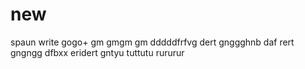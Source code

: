 # new
spaun
write
gogo+
gm
gmgm
gm
dddddfrfvg
dert
gnggghnb
daf
rert
gngngg
dfbxx 
eridert
gntyu
tuttutu
rururur
